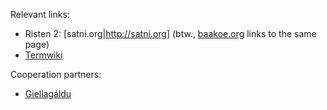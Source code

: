 



Relevant links:


* Risten 2: [satni.org|http://satni.org] (btw., [baakoe.org](http://baakoe.org) links to the same page)
* [Termwiki](http://gtsvn.uit.no/termwiki/index.php/Váldosiidu)


Cooperation partners:


* [Giellagáldu](https://www.facebook.com/SamiGiellagaldu/info)
